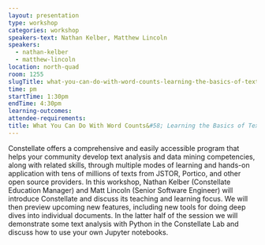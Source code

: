 ```yaml
---
layout: presentation
type: workshop
categories: workshop
speakers-text: Nathan Kelber, Matthew Lincoln
speakers:
  - nathan-kelber
  - matthew-lincoln
location: north-quad
room: 1255
slugTitle: what-you-can-do-with-word-counts-learning-the-basics-of-text-analysis-with-constellate
time: pm
startTime: 1:30pm
endTime: 4:30pm
learning-outcomes:
attendee-requirements:
title: What You Can Do With Word Counts&#58; Learning the Basics of Text Analysis with Constellate
---
```

Constellate offers a comprehensive and easily accessible program that helps your community develop text analysis and data mining competencies, along with related skills, through multiple modes of learning and hands-on application with tens of millions of texts from JSTOR, Portico, and other open source providers. In this workshop, Nathan Kelber (Constellate Education Manager) and Matt Lincoln (Senior Software Engineer) will introduce Constellate and discuss its teaching and learning focus. We will then preview upcoming new features, including new tools for doing deep dives into individual documents. In the latter half of the session we will demonstrate some text analysis with Python in the Constellate Lab and discuss how to use your own Jupyter notebooks.
